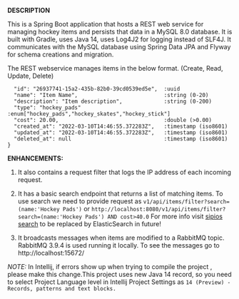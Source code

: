  **DESCRIPTION**
 
This is a Spring Boot application that hosts a REST web service for managing hockey 
items and persists that data in a MySQL 8.0 database.
It is built with Gradle, uses Java 14, uses Log4J2 for logging instead of SLF4J.
It communicates with the MySQL database using Spring Data JPA and Flyway for schema 
creations and migration.

The REST webservice manages items in the below format. (Create, Read, Update, Delete)

```json{
  "id": "26937741-15a2-435b-82b0-39cd0539ed5e",  :uuid
  "name": "Item Name",                           :string (0-20)
  "description": "Item description",             :string (0-200)
  "type": "hockey_pads"                          :enum["hockey_pads","hockey_skates","hockey_stick"]
  "cost": 20.00,                                 :double (>0.00)
  "created_at": "2022-03-10T14:46:55.372283Z",   :timestamp (iso8601)
  "updated_at": "2022-03-10T14:46:55.372283Z",   :timestamp (iso8601)
  "deleted_at": null                             :timestamp (iso8601)
}
```

**ENHANCEMENTS:**
1) It also contains a request filter that logs the IP address of each incoming request.
2) It has a basic search endpoint that returns a list of matching items.
        To use search we need to provide request as `v1/api/items/filter?search=(name:'Hockey Pads')`
        or `http://localhost:8080/v1/api/items/filter?search=(name:'Hockey Pads') AND cost>40.0` 
        For more info visit [sipios search](https://github.com/sipios/spring-search) to be replaced 
        by ElasticSearch in future!
       
3) It broadcasts messages when items are modified to a RabbitMQ topic.
RabbitMQ 3.9.4 is used running it locally. To see the messages go to http://localhost:15672/

*NOTE:* 
In Intellij, if errors show up when trying to compile the project , please make this change.This 
project uses new Java 14 record, so you need to select Project Language level
in Intellij Project Settings as `14 (Preview) - Records, patterns and text blocks.`